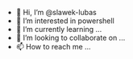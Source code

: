 - 👋 Hi, I’m @slawek-lubas
- 👀 I’m interested in powershell
- 🌱 I’m currently learning ...
- 💞️ I’m looking to collaborate on ...
- 📫 How to reach me ...

<!---
slawek-lubas/slawek-lubas is a ✨ special ✨ repository because its `README.md` (this file) appears on your GitHub profile.
You can click the Preview link to take a look at your changes.
--->
